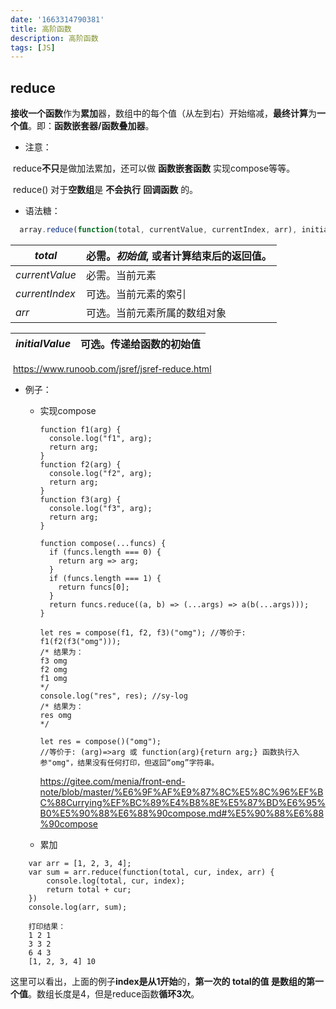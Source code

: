 ```yaml
---
date: '1663314790381'
title: 高阶函数
description: 高阶函数
tags: [JS]
---
```

## reduce

**接收一个函数**作为**累加**器，数组中的每个值（从左到右）开始缩减，**最终计算**为**一个值**。即：**函数嵌套器/函数叠加器**。

+ 注意：

​		reduce**不只**是做加法累加，还可以做 **函数嵌套函数** 实现compose等等。

​		 reduce() 对于**空数组**是 **不会执行** **回调函数** 的。

+ 语法糖：

```javascript
  array.reduce(function(total, currentValue, currentIndex, arr), initialValue)
```

| *total*        | 必需。*初始值*, 或者计算结束后的返回值。 |
| -------------- | ---------------------------------------- |
| *currentValue* | 必需。当前元素                           |
| *currentIndex* | 可选。当前元素的索引                     |
| *arr*          | 可选。当前元素所属的数组对象             |

| *initialValue* | 可选。传递给函数的初始值 |
| -------------- | ------------------------ |

​		https://www.runoob.com/jsref/jsref-reduce.html

+ 例子：

  + 实现compose

    ```
    function f1(arg) {
      console.log("f1", arg);
      return arg;
    }
    function f2(arg) {
      console.log("f2", arg);
      return arg;
    }
    function f3(arg) {
      console.log("f3", arg);
      return arg;
    }
    
    function compose(...funcs) {
      if (funcs.length === 0) {
        return arg => arg;
      }
      if (funcs.length === 1) {
        return funcs[0];
      }
      return funcs.reduce((a, b) => (...args) => a(b(...args)));
    }
    
    let res = compose(f1, f2, f3)("omg"); //等价于: f1(f2(f3("omg")));
    /* 结果为：
    f3 omg
    f2 omg
    f1 omg
    */
    console.log("res", res); //sy-log
    /* 结果为：
    res omg
    */
    
    let res = compose()("omg"); 
    //等价于: (arg)=>arg 或 function(arg){return arg;} 函数执行入参"omg"，结果没有任何打印，但返回“omg”字符串。
    ```
  
    https://gitee.com/menia/front-end-note/blob/master/%E6%9F%AF%E9%87%8C%E5%8C%96%EF%BC%88Currying%EF%BC%89%E4%B8%8E%E5%87%BD%E6%95%B0%E5%90%88%E6%88%90compose.md#%E5%90%88%E6%88%90compose
  
  + 累加

```
    var arr = [1, 2, 3, 4];
    var sum = arr.reduce(function(total, cur, index, arr) {
        console.log(total, cur, index);
        return total + cur;
    })
    console.log(arr, sum);
```

```
    打印结果：
    1 2 1
    3 3 2
    6 4 3
    [1, 2, 3, 4] 10
```

​		这里可以看出，上面的例子**index是从1开始**的，**第一次的 total的值 是数组的第一个值**。数组长度是4，但是reduce函数**循环3次**。




